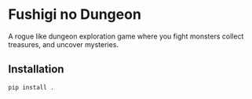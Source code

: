 # Fushigi no Dungeon

A rogue like dungeon exploration game where you fight monsters collect treasures, and uncover mysteries.

## Installation

```bash
pip install .
